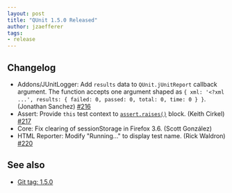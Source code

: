 ```yaml
---
layout: post
title: "QUnit 1.5.0 Released"
author: jzaefferer
tags:
- release
---
```


## Changelog

* Addons/JUnitLogger: Add `results` data to `QUnit.jUnitReport` callback argument. The function accepts one argument shaped as `{ xml: '<?xml ...', results: { failed: 0, passed: 0, total: 0, time: 0 } }`. (Jonathan Sanchez) [#216](https://github.com/qunitjs/qunit/pull/216)
* Assert: Provide `this` test context to [`assert.raises()`](https://qunitjs.com/api/assert/throws/) block. (Keith Cirkel) [#217](https://github.com/qunitjs/qunit/issues/217)
* Core: Fix clearing of sessionStorage in Firefox 3.6. (Scott González)
* HTML Reporter: Modify "Running..." to display test name. (Rick Waldron) [#220](https://github.com/qunitjs/qunit/issues/220)

## See also

* [Git tag: 1.5.0](https://github.com/qunitjs/qunit/releases/tag/1.5.0)
